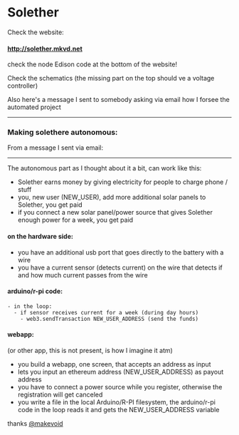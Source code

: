 # Solether

Check the website: 

#### <http://solether.mkvd.net>

check the node Edison code at the bottom of the website!

Check the schematics (the missing part on the top should ve a voltage controller)


Also here's a message I sent to somebody asking via email how I forsee the automated project

----

### Making solethere autonomous:

From a message I sent via email:

---


The autonomous part as I thought about it a bit, can work like this:

- Solether earns money by giving electricity for people to charge phone / stuff
- you, new user (NEW_USER), add more additional solar panels to Solether, you get paid
- if you connect a new solar panel/power source that gives Solether enough power for a week, you get paid 


#### on the hardware side:

- you have an additional usb port that goes directly to the battery with a wire
- you have a current sensor (detects current) on the wire that detects if and how much current passes from the wire 


#### arduino/r-pi code:

```
- in the loop:
  - if sensor receives current for a week (during day hours)
    - web3.sendTransaction NEW_USER_ADDRESS (send the funds)
```


#### webapp:

(or other app, this is not present, is how I imagine it atm)

- you build a webapp, one screen, that accepts an address as input
- lets you input an ethereum address (NEW_USER_ADDRESS) as payout address 
- you have to connect a power source while you register, otherwise the registration will get canceled
- you write a file in the local Arduino/R-PI filesystem, the arduino/r-pi code in the loop reads it and gets the NEW_USER_ADDRESS variable


thanks
[@makevoid](https://twitter.com/makevoid)
